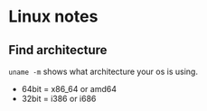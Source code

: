 Linux notes
===========

Find architecture
-----------------

`uname -m` shows what architecture your os is using.

* 64bit = x86_64 or amd64
* 32bit = i386 or i686
